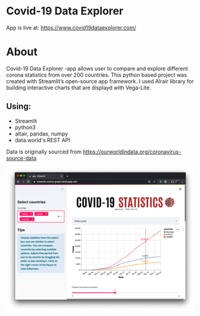 # Covid-19 Data Explorer
App is live at: https://www.covid19dataexplorer.com/

# About
Covid-19 Data Explorer -app allows user to compare and explore different corona statistics from over 200 countries.
This python based project was created with Streamlit’s open-source app framework.
I used Alrair library for building interactive charts that are displayd with Vega-Lite.

## Using:
* Streamlit
* python3
* altair, pandas, numpy
* data.world's REST API

Data is originally sourced from https://ourworldindata.org/coronavirus-source-data

![app_window](/Images/screenshot.png)
